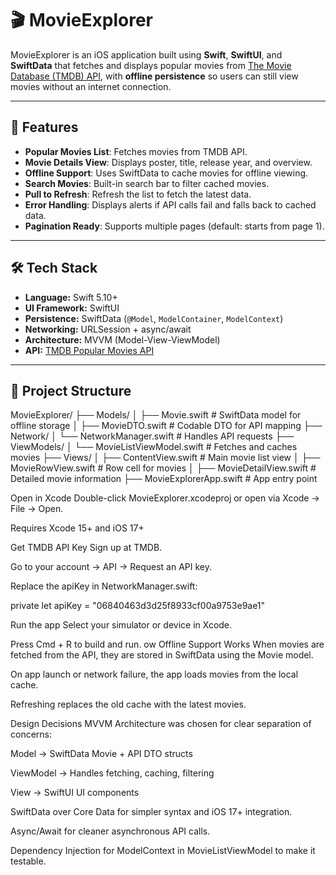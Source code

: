 
# 🎬 MovieExplorer

MovieExplorer is an iOS application built using **Swift**, **SwiftUI**, and **SwiftData** that fetches and displays popular movies from [The Movie Database (TMDB) API](https://developer.themoviedb.org/), with **offline persistence** so users can still view movies without an internet connection.

---

## 📱 Features

- **Popular Movies List**: Fetches movies from TMDB API.
- **Movie Details View**: Displays poster, title, release year, and overview.
- **Offline Support**: Uses SwiftData to cache movies for offline viewing.
- **Search Movies**: Built-in search bar to filter cached movies.
- **Pull to Refresh**: Refresh the list to fetch the latest data.
- **Error Handling**: Displays alerts if API calls fail and falls back to cached data.
- **Pagination Ready**: Supports multiple pages (default: starts from page 1).

---

## 🛠 Tech Stack

- **Language:** Swift 5.10+
- **UI Framework:** SwiftUI
- **Persistence:** SwiftData (`@Model`, `ModelContainer`, `ModelContext`)
- **Networking:** URLSession + async/await
- **Architecture:** MVVM (Model-View-ViewModel)
- **API:** [TMDB Popular Movies API](https://developer.themoviedb.org/reference/movie-popular-list)

---

## 📂 Project Structure

MovieExplorer/
├── Models/
│ ├── Movie.swift # SwiftData model for offline storage
│ ├── MovieDTO.swift # Codable DTO for API mapping
├── Network/
│ └── NetworkManager.swift # Handles API requests
├── ViewModels/
│ └── MovieListViewModel.swift # Fetches and caches movies
├── Views/
│ ├── ContentView.swift # Main movie list view
│ ├── MovieRowView.swift # Row cell for movies
│ ├── MovieDetailView.swift # Detailed movie information
├── MovieExplorerApp.swift # App entry point

Open in Xcode
Double-click MovieExplorer.xcodeproj or open via Xcode → File → Open.

Requires Xcode 15+ and iOS 17+

Get TMDB API Key
Sign up at TMDB.

Go to your account → API → Request an API key.

Replace the apiKey in NetworkManager.swift:

private let apiKey = "06840463d3d25f8933cf00a9753e9ae1"

Run the app
Select your simulator or device in Xcode.

Press Cmd + R to build and run.
ow Offline Support Works
When movies are fetched from the API, they are stored in SwiftData using the Movie model.

On app launch or network failure, the app loads movies from the local cache.

Refreshing replaces the old cache with the latest movies.

Design Decisions
MVVM Architecture was chosen for clear separation of concerns:

Model → SwiftData Movie + API DTO structs

ViewModel → Handles fetching, caching, filtering

View → SwiftUI UI components

SwiftData over Core Data for simpler syntax and iOS 17+ integration.

Async/Await for cleaner asynchronous API calls.

Dependency Injection for ModelContext in MovieListViewModel to make it testable.

